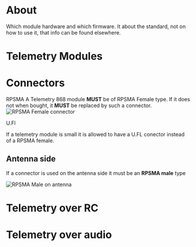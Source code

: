 # About

Which module hardware and which firmware. It about the standard, not on how to use it, that info can be found elsewhere.

# Telemetry Modules

# Connectors

RPSMA
A Telemetry 868 module **MUST** be of RPSMA Female type. If it does not when bought, it **MUST** be replaced by such a connector.
![RPSMA Female connector](https://github.com/tudelft/mavlab/raw/master/photos/connector-RPSMA-Female.jpg)

U.Fl

If a telemetry module is small it is allowed to have a U.FL conector instead of a RPSMA female.

## Antenna side

If a connector is used on the antenna side it must be an **RPSMA male** type

![RPSMA Male on antenna](https://github.com/tudelft/mavlab/raw/master/photos/connector-RPSMA-male-on-an-antenna.jpg)


# Telemetry over RC

# Telemetry over audio
